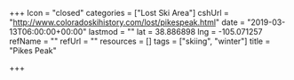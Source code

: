 +++
Icon = "closed"
categories = ["Lost Ski Area"]
cshUrl = "http://www.coloradoskihistory.com/lost/pikespeak.html"
date = "2019-03-13T06:00:00+00:00"
lastmod = ""
lat = 38.886898
lng = -105.071257
refName = ""
refUrl = ""
resources = []
tags = ["skiing", "winter"]
title = "Pikes Peak"

+++
